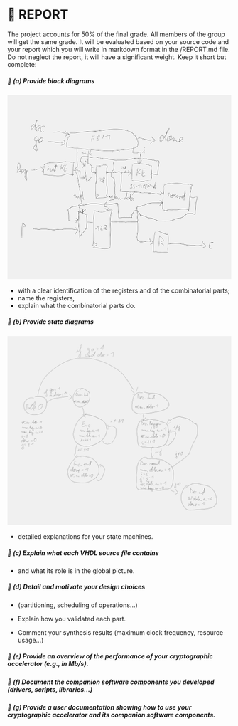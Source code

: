 # &#x1F4DD; REPORT


The project accounts for 50% of the final grade.
All members of the group will get the same grade.
It will be evaluated based on your source code and your report which you will write in markdown format in the /REPORT.md file.
Do not neglect the report, it will have a significant weight.
Keep it short but complete:

##### **&#x1F516;** **(&#x61;)** ___Provide block diagrams___


<img src=images/ds-sm4_State-Machine.png width='' height='' > </img>

- with a clear identification of the registers and of the combinatorial parts; 
- name the registers, 
- explain what the combinatorial parts do.

##### **&#x1F516;** **(&#x62;)** ___Provide state diagrams___ 

<img src=images/ds-sm4_State-Diagram.png width='' height='' > </img>

- detailed explanations for your state machines.

##### **&#x1F516;** **(&#x63;)** ___Explain what each VHDL source file contains___

- and what its role is in the global picture.

##### **&#x1F516;** **(&#x64;)** ___Detail and motivate your design choices___

- (partitioning, scheduling of operations...)

- Explain how you validated each part.

- Comment your synthesis results (maximum clock frequency, resource usage...)

##### **&#x1F516;** **(&#x65;)** ___Provide an overview of the performance of your cryptographic accelerator (e.g., in Mb/s).___

##### **&#x1F516;** **(&#x66;)** ___Document the companion software components you developed (drivers, scripts, libraries...)___

##### **&#x1F516;** **(&#x67;)** ___Provide a user documentation showing how to use your cryptographic accelerator and its companion software components.___




